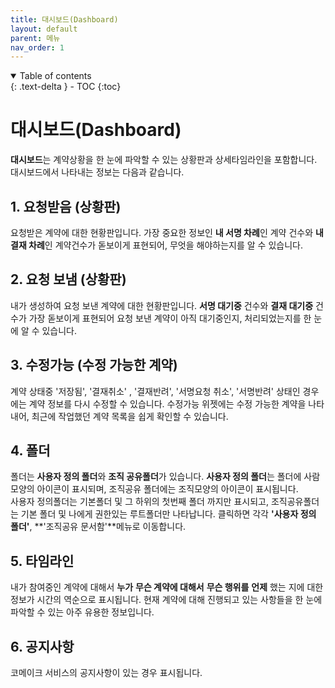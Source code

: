 ```yaml
---
title: 대시보드(Dashboard)
layout: default
parent: 메뉴
nav_order: 1
---
```


<details open markdown="block">
  <summary>
    Table of contents
  </summary>
  {: .text-delta }
- TOC
{:toc}
</details>

# 대시보드(Dashboard)
**대시보드**는 계약상황을 한 눈에 파악할 수 있는 상황판과 상세타임라인을 포함합니다. 대시보드에서 나타내는 정보는 다음과 같습니다. 

## 1. 요청받음 (상황판)
요청받은 계약에 대한 현황판입니다. 가장 중요한 정보인 **내 서명 차례**인 계약 건수와 **내 결재 차례**인 계약건수가 돋보이게 표현되어, 무엇을 해야하는지를 알 수 있습니다. 

## 2. 요청 보냄 (상황판)
내가 생성하여 요청 보낸 계약에 대한 현황판입니다. **서명 대기중** 건수와 **결재 대기중** 건수가 가장 돋보이게 표현되어 요청 보낸 계약이 아직 대기중인지, 처리되었는지를 한 눈에 알 수 있습니다. 

## 3. 수정가능 (수정 가능한 계약)
계약 상태중 '저장됨', '결재취소' , '결재반려', '서명요청 취소', '서명반려' 상태인 경우에는 계약 정보를 다시 수정할 수 있습니다. 수정가능 위젯에는 수정 가능한 계약을 나타내어, 최근에 작업했던 계약 목록을 쉽게 확인할 수 있습니다. 

## 4. 폴더 
폴더는 **사용자 정의 폴더**와 **조직 공유폴더**가 있습니다. **사용자 정의 폴더**는 폴더에 사람모양의 아이콘이 표시되며, 조직공유 폴더에는 조직모양의 아이콘이 표시됩니다.  
사용자 정의폴더는 기본폴더 및 그 하위의 첫번째 폴더 까지만 표시되고, 조직공유폴더는 기본 폴더 및 나에게 권한있는 루트폴더만 나타납니다. 클릭하면 각각 **'사용자 정의 폴더'**, **'조직공유 문서함'**메뉴로 이동합니다. 

## 5. 타임라인 
내가 참여중인 계약에 대해서 **누가** **무슨 계약에 대해서** **무슨 행위를** **언제** 했는 지에 대한 정보가 시간의 역순으로 표시됩니다. 현재 계약에 대해 진행되고 있는 사항들을 한 눈에 파악할 수 있는 아주 유용한 정보입니다. 

## 6. 공지사항 
코메이크 서비스의 공지사항이 있는 경우 표시됩니다. 

